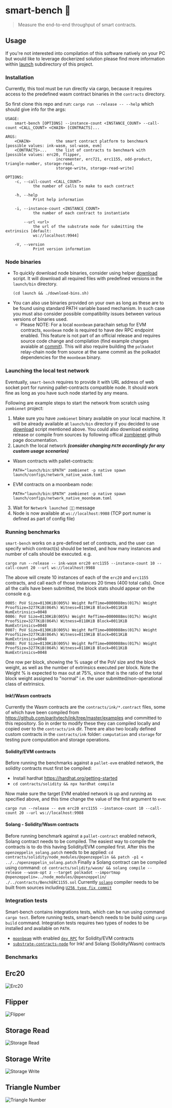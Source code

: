 # smart-bench :brain:

> Measure the end-to-end throughput of smart contracts.

## Usage

If you're not interested into compilation of this software natively on your PC but would like to leverage dockerized solution please find more information within [launch](./launch/README.md) subdirectory of this project.

### Installation 

Currently, this tool must be run directly via cargo, because it requires access to the predefined wasm contract binaries in the `contracts` directory. 

So first clone this repo and run: `cargo run --release -- --help` which should give info for the args:

```
USAGE:
    smart-bench [OPTIONS] --instance-count <INSTANCE_COUNT> --call-count <CALL_COUNT> <CHAIN> [CONTRACTS]...

ARGS:
    <CHAIN>           the smart contract platform to benchmark [possible values: ink-wasm, sol-wasm, evm]
    <CONTRACTS>...    the list of contracts to benchmark with [possible values: erc20, flipper,
                      incrementer, erc721, erc1155, odd-product, triangle-number, storage-read,
                      storage-write, storage-read-write]

OPTIONS:
    -c, --call-count <CALL_COUNT>
            the number of calls to make to each contract

    -h, --help
            Print help information

    -i, --instance-count <INSTANCE_COUNT>
            the number of each contract to instantiate

        --url <url>
            the url of the substrate node for submitting the extrinsics [default:
            ws://localhost:9944]

    -V, --version
            Print version information

```

### Node binaries

- To quickly download node binaries, consider using helper [download](./launch/download-bins.sh) script. It will download all required files with predefined versions in the `launch/bin` directory.
  ```
  (cd launch && ./download-bins.sh)
  ```
- You can also use binaries provided on your own as long as these are to be found using standard PATH variable based mechanism. In such case you must also consider possible compatibility issues between various versions of binaries used.
  - Please NOTE: For a local `moonbeam` parachain setup for EVM contracts, `moonbeam` node is required to have dev RPC endpoint enabled. This feature is not part of an official release and requires source code change and compilation (find example changes avaiable at [commit](https://github.com/PureStake/moonbeam/commit/decd8774bdc100670f86f293d8f145720290faef)). This will also require building the `polkadot` relay-chain node from source at the same commit as the polkadot dependencies for the `moonbeam` binary.

### Launching the local test network

Eventually, `smart-bench` requires to provide it with URL address of web socket port for running pallet-contracts compatible node. It should work fine as long as you have such node started by any means.

Following are example steps to start the network from scratch using `zombienet` project:
1. Make sure you have `zombienet` binary available on your local machine. It will be already available at `launch/bin` directory if you decided to use [download](./launch/download-bins.sh) script mentioned above. You could also download existing release or compile from sources by following offical [zombienet](https://github.com/paritytech/zombienet) github page documentation. 
2. Launch the local network ***(consider changing `PATH` accordingly for any custom usage scenarios)***
  - Wasm contracts with pallet-contracts: 
    ```
    PATH="launch/bin:$PATH" zombienet -p native spawn launch/configs/network_native_wasm.toml
    ```
  - EVM contracts on a moonbeam node:
    ```
    PATH="launch/bin:$PATH" zombienet -p native spawn launch/configs/network_native_moonbeam.toml
    ```
3. Wait for `Network launched 🚀🚀` message
4. Node is now available at `ws://localhost:9988` (TCP port numer is defined as part of config file)

### Running benchmarks

`smart-bench` works on a pre-defined set of contracts, and the user can specify which contract(s) should be tested, and how many instances and number of calls should be executed. e.g.

`cargo run --release -- ink-wasm erc20 erc1155 --instance-count 10 --call-count 20 --url ws://localhost:9988`

The above will create 10 instances of each of the `erc20` and `erc1155` contracts, and call each of those instances 20 times (400 total calls). Once all the calls have been submitted, the block stats should appear on the console e.g.

```
0005: PoV Size=0130KiB(005%) Weight RefTime=0000088ms(017%) Weight ProofSize=3277KiB(064%) Witness=0119KiB Block=0011KiB NumExtrinsics=0048
0006: PoV Size=0130KiB(005%) Weight RefTime=0000088ms(017%) Weight ProofSize=3277KiB(064%) Witness=0118KiB Block=0011KiB NumExtrinsics=0048
0007: PoV Size=0130KiB(005%) Weight RefTime=0000088ms(017%) Weight ProofSize=3277KiB(064%) Witness=0119KiB Block=0011KiB NumExtrinsics=0048
0008: PoV Size=0130KiB(005%) Weight RefTime=0000088ms(017%) Weight ProofSize=3277KiB(064%) Witness=0118KiB Block=0011KiB NumExtrinsics=0048
```
One row per block, showing the % usage of the PoV size and the block weight, as well as the number of extrinsics executed per block. Note the Weight % is expected to max out at 75%, since that is the ratio of the total block weight assigned to "normal" i.e. the user submitted/non-operational class of extrinsics.

#### Ink!/Wasm contracts

Currently the Wasm contracts are the `contracts/ink/*.contract` files, some of which have been compiled from https://github.com/paritytech/ink/tree/master/examples and committed to this repository. So in order to modify these they can compiled locally and copied over to the `contracts/ink` dir. There are also two locally defined custom contracts in the `contracts/ink` folder: `computation` and `storage` for testing pure computation and storage operations.

#### Solidity/EVM contracts

Before running the benchmarks against a `pallet-evm` enabled network, the solidity contracts must first be compiled:

- Install hardhat https://hardhat.org/getting-started
- `cd contracts/solidity && npx hardhat compile`

Now make sure the target EVM enabled network is up and running as specified above, and this time change the value of the first argument to `evm`:

`cargo run --release -- evm erc20 erc1155 --instance-count 10 --call-count 20 --url ws://localhost:9988`

#### Solang - Solidity/Wasm contracts

Before running benchmark against a `pallet-contract` enabled network, Solang contract needs to be compiled.
The easiest way to compile the contracts is to do this having Solidity/EVM compiled first.
After this the `openzeppelin_solang.patch` needs to be applied:
`cd contracts/solidity/node_modules/@openzeppelin && patch -p1 < ../../openzeppelin_solang.patch`
Finally a Solang contract can be compiled using command:
`cd contracts/solidity/wasm/ && solang compile --release --wasm-opt z --target polkadot --importmap @openzeppelin=../node_modules/@openzeppelin/   ./../contracts/BenchERC1155.sol`
Currently [`solang`](https://github.com/hyperledger/solang) compiler needs to be built from sources including [`U256 type fix commit`](https://github.com/smiasojed/solang/commit/467b25ab3d44884e643e3217ac16c56c5788dccc)


### Integration tests

Smart-bench contains integrations tests, which can be run using command `cargo test`.
Before running tests, smart-bench needs to be build using `cargo build` command.
Integration tests requires two types of nodes to be installed and available on `PATH`.
- [`moonbeam`](https://github.com/PureStake/moonbeam/) with enabled [`dev RPC`](https://github.com/paritytech/substrate-contracts-node/blob/539cf0271090f406cb3337e4d97680a6a63bcd2f/node/src/rpc.rs#L60) for Solidity/EVM contracts
- [`substrate-contracts-node`](https://github.com/paritytech/substrate-contracts-node/) for Ink! and Solang (Solidity/Wasm) contracts

### Benchmarks

## Erc20
![Erc20](https://github.com/paritytech/smart-bench/blob/gh-pages/v1.0.0/stps_erc20.png?raw=true)

## Flipper
![Flipper](https://github.com/paritytech/smart-bench/blob/gh-pages/v1.0.0/stps_flipper.png?raw=true)

## Storage Read
![Storage Read](https://github.com/paritytech/smart-bench/blob/gh-pages/v1.0.0/stps_storage-read.png?raw=true)

## Storage Write
![Storage Write](https://github.com/paritytech/smart-bench/blob/gh-pages/v1.0.0/stps_storage-write.png?raw=true)

## Triangle Number
![Triangle Number](https://github.com/paritytech/smart-bench/blob/gh-pages/v1.0.0/stps_triangle-number.png?raw=true)
